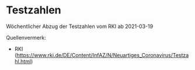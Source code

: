 # Testzahlen

Wöchentlicher Abzug der Testzahlen vom RKI ab 2021-03-19

Quellenvermerk: 
- RKI (https://www.rki.de/DE/Content/InfAZ/N/Neuartiges_Coronavirus/Testzahl.html)

